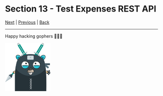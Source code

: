 # Section 13 - Test Expenses REST API

[Next](https://github.com/steevehook/udemy-go101/blob/master/section_14-expenses-rest-api-auth) |
[Previous](https://github.com/steevehook/udemy-go101/blob/master/section_12-expenses-rest-api) |
[Back](https://github.com/steevehook/udemy-go101)

---

Happy hacking gophers 🚀🚀🚀

<img src="https://github.com/steevehook/udemy-go101/raw/master/udemy-go101.svg?sanitize=true" width="150px"/>

